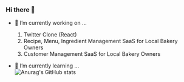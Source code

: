 ### Hi there 👋

- 🔭 I’m currently working on ...
  1. Twitter Clone (React)
  2. Recipe, Menu, Ingredient Management SaaS for Local Bakery Owners
  3. Customer Management SaaS for Local Bakery Owners
    
- 🌱 I’m currently learning ...<br>
![Anurag's GitHub stats](https://github-readme-stats.vercel.app/api?username=jeff-rhie&show_icons=true&theme=radical)
